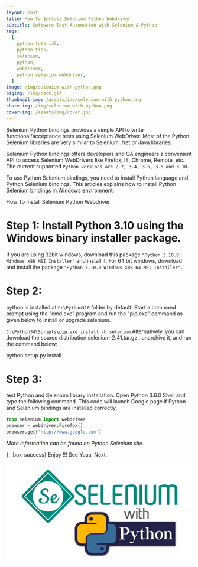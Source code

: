 ```yaml
---
layout: post
title: How To Install Selenium Python Webdriver
subtitle: Software Test Automation with Selenium & Python
tags:
  [
    python tutorial,
    python tips,
    selenium,
    python,
    webdriver,
    python selenium webdriver,
  ]
image: /img/selenium-with-python.png
bigimg: /img/back.gif
thumbnail-img: /assets/img/selenium-with-python.png
share-img: /img/selenium-with-python.png
cover-img: /assets/img/cover.jpg
---
```


Selenium Python bindings provides a simple API to write functional/acceptance tests using Selenium WebDriver. Most of the Python Selenium libraries are very similar to Selenium .Net or Java libraries.

Selenium Python bindings offers developers and QA engineers a convenient API to access Selenium WebDrivers like Firefox, IE, Chrome, Remote, etc.
The current supported `Python versions are 2.7, 3.4, 3.5, 3.6 and 3.10.`

To use Python Selenium bindings, you need to install Python language and Python Selenium bindings. This articles explains how to install Python Selenium bindings in Windows environment.

How To Install Selenium Python Webdriver

# Step 1: Install Python 3.10 using the Windows binary installer package.

If you are using 32bit windows, download this package `"Python 3.10.0 Windows x86 MSI Installer"` and install it.
For 64 bit windows, download and install the package `"Python 3.10.0 Windows X86-64 MSI Installer".`

# Step 2:

python is installed at `C:\Python310` folder by default.
Start a command prompt using the "cmd.exe" program and run the "pip.exe" command as given below to install or upgrade selenium.

`C:\Python34\Scripts\pip.exe install -U selenium`
Alternatively, you can download the source distribution selenium-2.41.tar.gz , unarchive it, and run the command below:

python setup.py install

# Step 3:

test Python and Selenium library installation. Open Python 3.6.0 Shell and type the following command.
This code will launch Google page if Python and Selenium bindings are installed correctly.

```py
from selenium import webdriver
browser = webdriver.Firefox()
browser.get('http://www.google.com')
```

_More information can be found on Python Selenium site._


{: .box-success}
Enjoy !!!
See Yaaa, Next.

![Selenium with Python](/assets/img/selenium-with-python.png "Selenium with Python")
